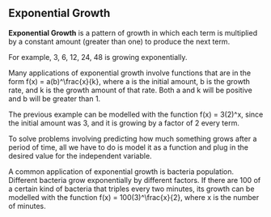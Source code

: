 Exponential Growth
-------

**Exponential Growth** is a pattern of growth in which each term is multiplied by a constant amount (greater than one) to produce the next term.

For example, 3, 6, 12, 24, 48 is growing exponentially.

Many applications of exponential growth involve functions that are in the form f(x) = a(b)^\frac{x}{k}, where a is the initial amount, b is the growth rate, and k is the growth amount of that rate. Both a and k will be positive and b will be greater than 1.

The previous example can be modelled with the function f(x) = 3(2)^x, since the initial amount was 3, and it is growing by a factor of 2 every term.

To solve problems involving predicting how much something grows after a period of time, all we have to do is model it as a function and plug in the desired value for the independent variable.

A common application of exponential growth is bacteria population. Different bacteria grow exponentially by different factors. If there are 100 of a certain kind of bacteria that triples every two minutes, its growth can be modelled with the function f(x) = 100(3)^\frac{x}{2}, where x is the number of minutes.